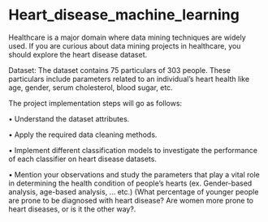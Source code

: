 # Heart_disease_machine_learning
Healthcare is a major domain where data mining techniques are widely used. If
you are curious about data mining projects in healthcare, you should explore the
heart disease dataset.

Dataset: The dataset contains 75 particulars of 303 people. These particulars
include parameters related to an individual’s heart health like age, gender, serum
cholesterol, blood sugar, etc.

The project implementation steps will go as follows:

• Understand the dataset attributes.

• Apply the required data cleaning methods.

• Implement different classification models to investigate the performance of
each classifier on heart disease datasets.

• Mention your observations and study the parameters that play a vital role
in determining the health condition of people’s hearts (ex. Gender-based
analysis, age-based analysis, ... etc.)
(What percentage of younger people are prone to be diagnosed with heart
disease?
Are women more prone to heart diseases, or is it the other way?.
